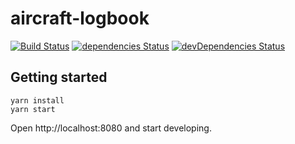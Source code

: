 # aircraft-logbook
[![Build Status](https://travis-ci.org/odch/aircraft-logbook.svg?branch=master)](https://travis-ci.org/odch/aircraft-logbook)
[![dependencies Status](https://david-dm.org/odch/aircraft-logbook/status.svg)](https://david-dm.org/odch/aircraft-logbook)
[![devDependencies Status](https://david-dm.org/odch/aircraft-logbook/dev-status.svg)](https://david-dm.org/odch/aircraft-logbook?type=dev)

## Getting started

```
yarn install
yarn start
```

Open http://localhost:8080 and start developing.
